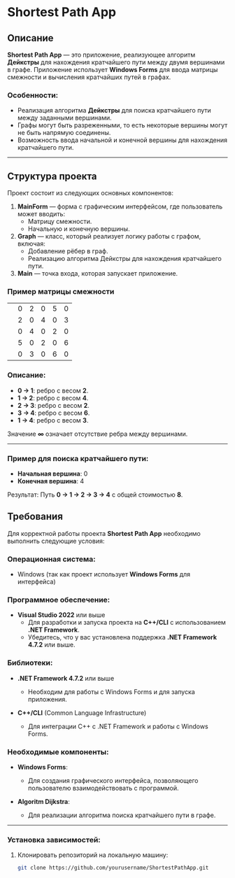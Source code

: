 # Shortest Path App
## Описание
**Shortest Path App** — это приложение, реализующее алгоритм **Дейкстры** для нахождения кратчайшего пути между двумя вершинами в графе. Приложение использует **Windows Forms** для ввода матрицы смежности и вычисления кратчайших путей в графах.

### Особенности:
- Реализация алгоритма **Дейкстры** для поиска кратчайшего пути между заданными вершинами.
- Графы могут быть разреженными, то есть некоторые вершины могут не быть напрямую соединены.
- Возможность ввода начальной и конечной вершины для нахождения кратчайшего пути.

---
## Структура проекта
Проект состоит из следующих основных компонентов:

1. **MainForm** — форма с графическим интерфейсом, где пользователь может вводить:
   - Матрицу смежности.
   - Начальную и конечную вершины.
2. **Graph** — класс, который реализует логику работы с графом, включая:
   - Добавление рёбер в граф.
   - Реализацию алгоритма Дейкстры для нахождения кратчайшего пути.
3. **Main** — точка входа, которая запускает приложение.


### Пример матрицы смежности
|   |   |   |   |   |   |
| - | - | - | - | - | - |
|   | 0 | 2 | 0 | 5 | 0 |
|   | 2 | 0 | 4 | 0 | 3 |
|   | 0 | 4 | 0 | 2 | 0 |
|   | 5 | 0 | 2 | 0 | 6 |
|   | 0 | 3 | 0 | 6 | 0 |



### Описание:
- **0 → 1**: ребро с весом **2**.
- **1 → 2**: ребро с весом **4**.
- **2 → 3**: ребро с весом **2**.
- **3 → 4**: ребро с весом **6**.
- **1 → 4**: ребро с весом **3**.

Значение **∞** означает отсутствие ребра между вершинами.

---

### Пример для поиска кратчайшего пути:
- **Начальная вершина**: 0
- **Конечная вершина**: 4

Результат: Путь **0 → 1 → 2 → 3 → 4** с общей стоимостью **8**.

## Требования

Для корректной работы проекта **Shortest Path App** необходимо выполнить следующие условия:

### Операционная система:
- Windows (так как проект использует **Windows Forms** для интерфейса)

### Программное обеспечение:
- **Visual Studio 2022** или выше
  - Для разработки и запуска проекта на **C++/CLI** с использованием **.NET Framework**.
  - Убедитесь, что у вас установлена поддержка **.NET Framework 4.7.2** или выше.

### Библиотеки:
- **.NET Framework 4.7.2** или выше
  - Необходим для работы с Windows Forms и для запуска приложения.
  
- **C++/CLI** (Common Language Infrastructure)
  - Для интеграции C++ с .NET Framework и работы с Windows Forms.

### Необходимые компоненты:
- **Windows Forms**:
  - Для создания графического интерфейса, позволяющего пользователю взаимодействовать с программой.
  
- **Algoritm Dijkstra**:
  - Для реализации алгоритма поиска кратчайшего пути в графе.

---

### Установка зависимостей:
1. Клонировать репозиторий на локальную машину:
   
   ```bash
   git clone https://github.com/yourusername/ShortestPathApp.git

